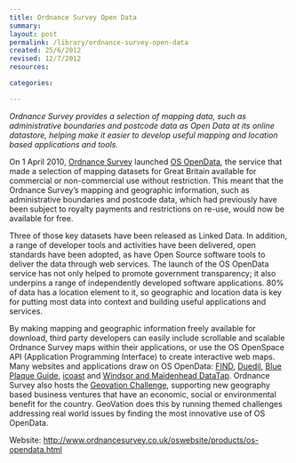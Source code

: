 ```yaml
---
title: Ordnance Survey Open Data
summary: 
layout: post
permalink: /library/ordnance-survey-open-data
created: 25/6/2012
revised: 12/7/2012
resources:

categories:

---
```


<p><em>Ordnance Survey provides a selection of mapping data, such as administrative boundaries and postcode data as Open Data at its online datastore, helping make it easier to develop useful mapping and location based applications and tools.</em></p>
<p>On 1 April 2010, <a href="http://www.ordnancesurvey.co.uk/" rel="nofollow">Ordnance Survey</a> launched <a href="http://www.ordnancesurvey.co.uk/oswebsite/products/os-opendata.html" rel="nofollow">OS OpenData</a>, the service that made a selection of mapping datasets for Great Britain available for commercial or non-commercial use without restriction. This meant that the Ordnance Survey’s mapping and geographic information, such as administrative boundaries and postcode data, which had previously have been subject to royalty payments and restrictions on re-use, would now be available for free.</p>
<p>Three of those key datasets have been released as Linked Data. In addition, a range of developer tools and activities have been delivered, open standards have been adopted, as have Open Source software tools to deliver the data through web services. The launch of the OS OpenData service has not only helped to promote government transparency; it also underpins a range of independently developed software applications. 80% of data has a location element to it, so geographic and location data is key for putting most data into context and building useful applications and services.</p>
<p>By making mapping and geographic information freely available for download, third party developers can easily include scrollable and scalable Ordnance Survey maps within their applications, or use the OS OpenSpace API (Application Programming Interface) to create interactive web maps. Many websites and applications draw on OS OpenData: <a href="http://www.data.gov.uk/library/FIND" rel="nofollow">FIND</a>, <a href="http://www.data.gov.uk/library/Duedil" rel="nofollow">Duedil</a>, <a href="http://www.data.gov.uk/library/Blue-Plaque-Guide" rel="nofollow">Blue Plaque Guide</a>, <a href="http://www.data.gov.uk/library/icoast" rel="nofollow">icoast</a> and <a href="http://www.data.gov.uk/library/Windsor-and-Maidenhead-DataTap" rel="nofollow">Windsor and Maidenhead DataTap</a>. Ordnance Survey also hosts the <a href="http://challenge.geovation.org.uk/" rel="nofollow">Geovation Challenge</a>, supporting new geography based business ventures that have an economic, social or environmental benefit for the country. GeoVation does this by running themed challenges addressing real world issues by finding the most innovative use of OS OpenData.</p>
<p>Website: <a href="http://www.ordnancesurvey.co.uk/oswebsite/products/os-opendata.html" rel="nofollow">http://www.ordnancesurvey.co.uk/oswebsite/products/os-opendata.html</a></p>
